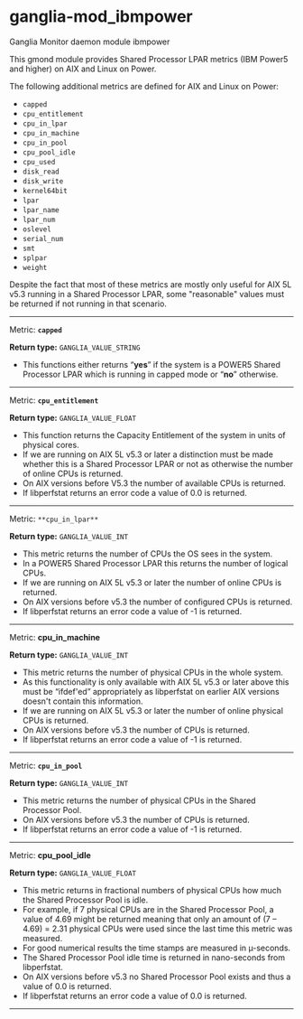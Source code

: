 # ganglia-mod_ibmpower
Ganglia Monitor daemon module ibmpower

This gmond module provides Shared Processor LPAR metrics (IBM Power5 and higher) on AIX and Linux on Power.

The following additional metrics are defined for AIX and Linux on Power:
* `capped`
* `cpu_entitlement`
* `cpu_in_lpar`
* `cpu_in_machine`
* `cpu_in_pool`
* `cpu_pool_idle`
* `cpu_used`
* `disk_read`
* `disk_write`
* `kernel64bit`
* `lpar`
* `lpar_name`
* `lpar_num`
* `oslevel`
* `serial_num`
* `smt`
* `splpar`
* `weight`

Despite the fact that most of these metrics are mostly only useful for AIX 5L v5.3 running in a Shared Processor LPAR, some "reasonable" values must be returned if not running in that scenario.

----

Metric: **`capped`**

**Return type:** `GANGLIA_VALUE_STRING`

* This functions either returns “**yes**” if the system is a POWER5 Shared Processor LPAR which is running in capped mode or “**no**” otherwise. 

----

Metric:	**`cpu_entitlement`**

**Return type:** `GANGLIA_VALUE_FLOAT`

* This function returns the Capacity Entitlement of the system in units of physical cores.
* If we are running on AIX 5L v5.3 or later a distinction must be made whether this is a Shared Processor LPAR or not as otherwise the number of online CPUs is returned.
* On AIX versions before V5.3 the number of available CPUs is returned.
* If libperfstat returns an error code a value of 0.0 is returned.

----

Metric:	`**cpu_in_lpar**`

**Return type:** `GANGLIA_VALUE_INT`

* This metric returns the number of CPUs the OS sees in the system.
* In a POWER5 Shared Processor LPAR this returns the number of logical CPUs.
* If we are running on AIX 5L v5.3 or later the number of online CPUs is returned.
* On AIX versions before v5.3 the number of configured CPUs is returned.
* If libperfstat returns an error code a value of -1 is returned.

----

Metric:	**cpu_in_machine**

**Return type:** `GANGLIA_VALUE_INT`

* This metric returns the number of physical CPUs in the whole system.
* As this functionality is only available with AIX 5L v5.3 or later above this must be “ifdef'ed” appropriately as libperfstat on earlier AIX versions doesn't contain this information.
* If we are running on AIX 5L v5.3 or later the number of online physical CPUs is returned.
* On AIX versions before v5.3 the number of CPUs is returned.
* If libperfstat returns an error code a value of -1 is returned.

----

Metric:	**`cpu_in_pool`**

**Return type:** `GANGLIA_VALUE_INT`

* This metric returns the number of physical CPUs in the Shared Processor Pool.
* On AIX versions before v5.3 the number of CPUs is returned.
* If libperfstat returns an error code a value of -1 is returned.

----

Metric:	**cpu_pool_idle**

**Return type:** `GANGLIA_VALUE_FLOAT`

* This metric returns in fractional numbers of physical CPUs how much the Shared Processor Pool is idle.
* For example, if 7 physical CPUs are in the Shared Processor Pool, a value of 4.69 might be returned meaning that only an amount of (7 – 4.69) = 2.31 physical CPUs were used since the last time this metric was measured.
* For good numerical results the time stamps are measured in µ-seconds.
* The Shared Processor Pool idle time is returned in nano-seconds from libperfstat.
* On AIX versions before v5.3 no Shared Processor Pool exists and thus a value of 0.0 is returned.
* If libperfstat returns an error code a value of 0.0 is returned.

----
